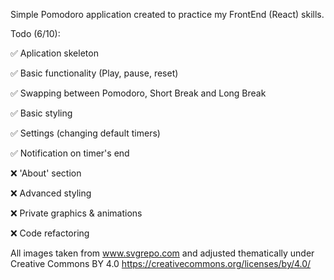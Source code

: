 Simple Pomodoro application created to practice my FrontEnd (React) skills.

Todo (6/10):

✅ Aplication skeleton

✅ Basic functionality (Play, pause, reset)

✅ Swapping between Pomodoro, Short Break and Long Break

✅ Basic styling

✅ Settings (changing default timers)

✅ Notification on timer's end

❌ 'About' section

❌ Advanced styling

❌ Private graphics & animations

❌ Code refactoring

All images taken from www.svgrepo.com and adjusted thematically under Creative Commons BY 4.0
https://creativecommons.org/licenses/by/4.0/
